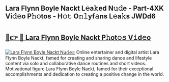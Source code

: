 ## Lara Flynn Boyle Nackt L𝚎a𝚔ed N𝚞𝚍e - Part-4XK Vi𝚍𝚎o P𝚑𝚘tos - H𝚘𝚝 O𝚗𝚕yf𝚊ns L𝚎a𝚔s JWDd6

# <h2><a href="http://kf1fug.oniu.top/?m=Lara+Flynn+Boyle+Nackt">🔗👉 🔴 Lara Flynn Boyle Nackt P𝚑ot𝚘𝚜 V𝚒d𝚎o</a></h2>

[![Lara Flynn Boyle Nackt Nu𝚍e𝚜](https://i.imgur.com/0qMVB7G.gif)](http://kf1fug.oniu.top/?m=Lara+Flynn+Boyle+Nackt)
Online entertainer and digital artist Lara Flynn Boyle Nackt, famed for creating and sharing dance and lifestyle content via solo and collaborative dance routines and short videos. Motivational figure Lara Flynn Boyle Nackt, famed for their exceptional accomplishments and dedication to creating a positive change in the world.  
